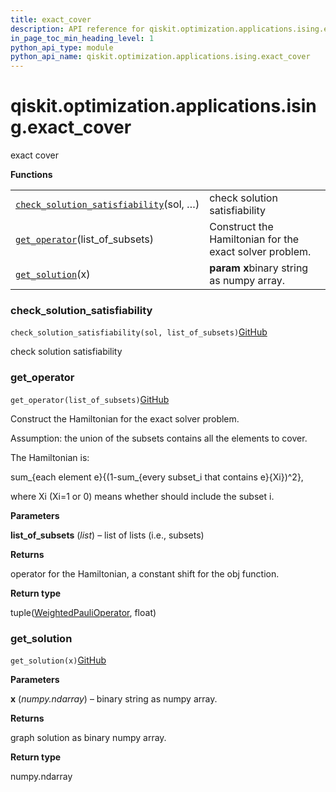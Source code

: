 ```yaml
---
title: exact_cover
description: API reference for qiskit.optimization.applications.ising.exact_cover
in_page_toc_min_heading_level: 1
python_api_type: module
python_api_name: qiskit.optimization.applications.ising.exact_cover
---
```


<span id="module-qiskit.optimization.applications.ising.exact_cover" />

<span id="qiskit-optimization-applications-ising-exact-cover" />

# qiskit.optimization.applications.ising.exact\_cover

exact cover

**Functions**

|                                                                                                                                                                                                                 |                                                         |
| --------------------------------------------------------------------------------------------------------------------------------------------------------------------------------------------------------------- | ------------------------------------------------------- |
| [`check_solution_satisfiability`](#qiskit.optimization.applications.ising.exact_cover.check_solution_satisfiability "qiskit.optimization.applications.ising.exact_cover.check_solution_satisfiability")(sol, …) | check solution satisfiability                           |
| [`get_operator`](#qiskit.optimization.applications.ising.exact_cover.get_operator "qiskit.optimization.applications.ising.exact_cover.get_operator")(list\_of\_subsets)                                         | Construct the Hamiltonian for the exact solver problem. |
| [`get_solution`](#qiskit.optimization.applications.ising.exact_cover.get_solution "qiskit.optimization.applications.ising.exact_cover.get_solution")(x)                                                         | **param x**binary string as numpy array.                |

### check\_solution\_satisfiability

<span id="qiskit.optimization.applications.ising.exact_cover.check_solution_satisfiability" />

`check_solution_satisfiability(sol, list_of_subsets)`[GitHub](https://github.com/qiskit-community/qiskit-aqua/tree/stable/0.8/qiskit/optimization/applications/ising/exact_cover.py "view source code")

check solution satisfiability

### get\_operator

<span id="qiskit.optimization.applications.ising.exact_cover.get_operator" />

`get_operator(list_of_subsets)`[GitHub](https://github.com/qiskit-community/qiskit-aqua/tree/stable/0.8/qiskit/optimization/applications/ising/exact_cover.py "view source code")

Construct the Hamiltonian for the exact solver problem.

<Admonition title="Note" type="note">
  Assumption: the union of the subsets contains all the elements to cover.

  The Hamiltonian is:

  sum\_\{each element e}\{(1-sum\_\{every subset\_i that contains e}\{Xi})^2},

  where Xi (Xi=1 or 0) means whether should include the subset i.
</Admonition>

**Parameters**

**list\_of\_subsets** (*list*) – list of lists (i.e., subsets)

**Returns**

operator for the Hamiltonian, a constant shift for the obj function.

**Return type**

tuple([WeightedPauliOperator](qiskit.aqua.operators.legacy.WeightedPauliOperator "qiskit.aqua.operators.legacy.WeightedPauliOperator"), float)

### get\_solution

<span id="qiskit.optimization.applications.ising.exact_cover.get_solution" />

`get_solution(x)`[GitHub](https://github.com/qiskit-community/qiskit-aqua/tree/stable/0.8/qiskit/optimization/applications/ising/exact_cover.py "view source code")

**Parameters**

**x** (*numpy.ndarray*) – binary string as numpy array.

**Returns**

graph solution as binary numpy array.

**Return type**

numpy.ndarray


